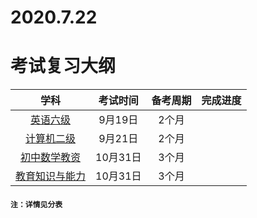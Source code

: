 # 2020.7.22

# 考试复习大纲

|                             学科                             | 考试时间 | 备考周期 | 完成进度 |
| :----------------------------------------------------------: | :------: | :------: | :------: |
|     <a href="D:\笔记\复习大纲\英语六级.md">英语六级</a>      | 9月19日  |  2个月   |          |
|   <a href='D:\笔记\复习大纲\计算机二级.md'>计算机二级</a>    | 9月21日  |  2个月   |          |
| <a href='D:\笔记\复习大纲\初中数学教资.md'>初中数学教资</a>  | 10月31日 |  3个月   |          |
| <a href='D:\笔记\复习大纲\教育知识与能力.md'>教育知识与能力</a> | 10月31日 |  3个月   |          |

#### `注：详情见分表`

